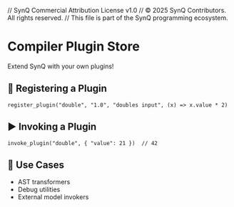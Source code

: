 // SynQ Commercial Attribution License v1.0
// © 2025 SynQ Contributors. All rights reserved.
// This file is part of the SynQ programming ecosystem.

# Compiler Plugin Store

Extend SynQ with your own plugins!

## 🔌 Registering a Plugin
```synq
register_plugin("double", "1.0", "doubles input", (x) => x.value * 2)
```

## ▶️ Invoking a Plugin
```synq
invoke_plugin("double", { "value": 21 })  // 42
```

## 🧠 Use Cases
- AST transformers
- Debug utilities
- External model invokers

